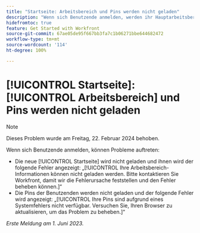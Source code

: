```yaml
---
title: "Startseite: Arbeitsbereich und Pins werden nicht geladen"
description: "Wenn sich Benutzende anmelden, werden ihr Hauptarbeitsbereich und die Pins nicht geladen und ihnen werden Fehlermeldungen angezeigt."
hidefromtoc: true
feature: Get Started with Workfront
source-git-commit: 67ae05de95f667bb3fa7c1b06271bbe644682472
workflow-type: tm+mt
source-wordcount: '114'
ht-degree: 100%

---
```



# [!UICONTROL Startseite]: [!UICONTROL Arbeitsbereich] und Pins werden nicht geladen

>[!NOTE]
>
>Dieses Problem wurde am Freitag, 22. Februar 2024 behoben.

Wenn sich Benutzende anmelden, können Probleme auftreten:

* Die neue [!UICONTROL Startseite] wird nicht geladen und ihnen wird der folgende Fehler angezeigt: „[!UICONTROL Ihre Arbeitsbereich-Informationen können nicht geladen werden. Bitte kontaktieren Sie Workfront, damit wir die Fehlerursache feststellen und den Fehler beheben können.]“
* Die Pins der Benutzenden werden nicht geladen und der folgende Fehler wird angezeigt: „[!UICONTROL Ihre Pins sind aufgrund eines Systemfehlers nicht verfügbar. Versuchen Sie, Ihren Browser zu aktualisieren, um das Problem zu beheben.]“

_Erste Meldung am 1. Juni 2023._
